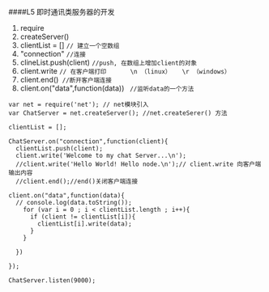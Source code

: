 ####L5 即时通讯类服务器的开发



1. require
2. createServer()
3. clientList = []   `// 建立一个空数组`
4. "connection"  `//连接`
5. clineList.push(client) `//push, 在数组上增加client的对象`
6. client.write `// 在客户端打印   `
`	\n （linux）   \r （windows）`
7. client.end()` //断开客户端连接`
8. client.on("data",function(data))   ` //监听data的一个方法`


```
var net = require('net'); // net模块引入
var ChatServer = net.createServer(); //net.createSerer() 方法

clientList = [];

ChatServer.on("connection",function(client){
  clientList.push(client);
  client.write('Welcome to my chat Server...\n');
  //client.write('Hello World! Hello node.\n');// client.write 向客户端输出内容
  //client.end();//end()关闭客户端连接

client.on("data",function(data){
  // console.log(data.toString());
    for (var i = 0 ; i < clientList.length ; i++){
      if (client != clientList[i]){
        clientList[i].write(data);
      }
    }

  })

});

ChatServer.listen(9000);

```
